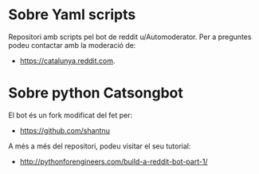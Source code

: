 # Sobre Yaml scripts

Repositori amb scripts pel bot de reddit u/Automoderator. Per a preguntes podeu contactar amb la moderació de:

- https://catalunya.reddit.com.

# Sobre python Catsongbot

El bot és un fork modificat del fet per:

- https://github.com/shantnu

A més a més del repositori, podeu visitar el seu tutorial:

- http://pythonforengineers.com/build-a-reddit-bot-part-1/
